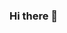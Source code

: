 ### Hi there 👋

<!-- [![Profile Picture](https://kcavhjwafgtoqkqbbqrd.supabase.co/storage/v1/object/public/c4gt-github-profile/476285280811483140.jpg?t=2023-07-17T02%3A05%3A44.511Z)](https://github.com/Code4GovTech/C4GT/wiki) -->

<!--
**KDwevedi/KDwevedi** is a ✨ _special_ ✨ repository because its `README.md` (this file) appears on your GitHub profile.

Here are some ideas to get you started:

- 🔭 I’m currently working on ...
- 🌱 I’m currently learning ...
- 👯 I’m looking to collaborate on ...
- 🤔 I’m looking for help with ...
- 💬 Ask me about ...
- 📫 How to reach me: ...
- 😄 Pronouns: ...
- ⚡ Fun fact: ...
-->
